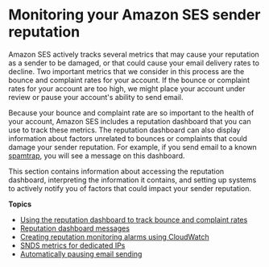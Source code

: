 # Monitoring your Amazon SES sender reputation<a name="monitor-sender-reputation"></a>

Amazon SES actively tracks several metrics that may cause your reputation as a sender to be damaged, or that could cause your email delivery rates to decline\. Two important metrics that we consider in this process are the bounce and complaint rates for your account\. If the bounce or complaint rates for your account are too high, we might place your account under review or pause your account's ability to send email\.

Because your bounce and complaint rate are so important to the health of your account, Amazon SES includes a reputation dashboard that you can use to track these metrics\. The reputation dashboard can also display information about factors unrelated to bounces or complaints that could damage your sender reputation\. For example, if you send email to a known [spamtrap](https://en.wikipedia.org/wiki/Spamtrap), you will see a message on this dashboard\.

This section contains information about accessing the reputation dashboard, interpreting the information it contains, and setting up systems to actively notify you of factors that could impact your sender reputation\.

**Topics**
+ [Using the reputation dashboard to track bounce and complaint rates](reputation-dashboard-dg.md)
+ [Reputation dashboard messages](reputationdashboardmessages.md)
+ [Creating reputation monitoring alarms using CloudWatch](reputationdashboard-cloudwatch-alarm.md)
+ [SNDS metrics for dedicated IPs](snds-metrics-dedicated-ips.md)
+ [Automatically pausing email sending](monitoring-sender-reputation-pausing.md)